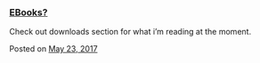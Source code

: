 
### [EBooks?](https://fazthebro.com/2017/05/24/ebooks/)

Check out downloads section for what i’m reading at the moment.

Posted on [May 23, 2017](https://fazthebro.com/2017/05/23/just-when-you-thought-it-couldnt-get-faster/)
